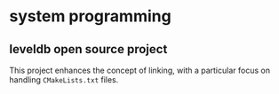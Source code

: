 # system programming
## leveldb open source project

This project enhances the concept of linking, with a particular focus on handling `CMakeLists.txt` files.
